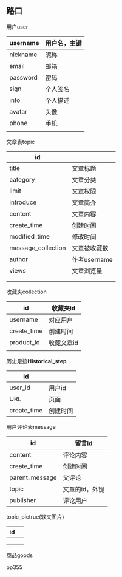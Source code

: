 ## 路口

用户user

| username | 用户名，主键 |
| -------- | ------------ |
| nickname | 昵称         |
| email    | 邮箱         |
| password | 密码         |
| sign     | 个人签名     |
| info     | 个人描述     |
| avatar   | 头像         |
| phone    | 手机         |
|          |              |

文章表topic

| id                 |              |
| ------------------ | ------------ |
| title              | 文章标题     |
| category           | 文章分类     |
| limit              | 文章权限     |
| introduce          | 文章简介     |
| content            | 文章内容     |
| create_time        | 创建时间     |
| modified_time      | 修改时间     |
| message_collection | 文章被收藏数 |
| author             | 作者username |
| views              | 文章浏览量   |
|                    |              |
|                    |              |

收藏夹collection

| id          | 收藏夹id   |
| ----------- | ---------- |
| username    | 对应用户   |
| create_time | 创建时间   |
| product_id  | 收藏文章id |
|             |            |

历史足迹**Historical_step**

| id          |          |
| ----------- | -------- |
| user_id     | 用户id   |
| URL         | 页面     |
| create_time | 创建时间 |

用户评论表message

| id             | 留言id         |
| -------------- | -------------- |
| content        | 评论内容       |
| create_time    | 创建时间       |
| parent_message | 父评论         |
| topic          | 文章的id，外键 |
| publisher      | 评论用户       |

topic_pictrue(软文图片)

| id   |      |
| ---- | ---- |
|      |      |
|      |      |
|      |      |



商品goods

pp355